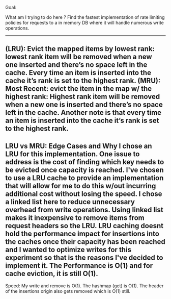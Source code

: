 Goal:

What am I trying to do here ? Find the fastest implementation of rate limiting policies for requests to a in memory
DB where it will handle numerous write operations.

-----------------------------------------------------------------------------------------------------------------------
(LRU): Evict the mapped items by lowest rank: lowest rank item will be removed when a new one inserted and there’s
no space left in the cache. Every time an item is inserted into the cache it’s rank is set to the highest
rank.
(MRU): Most Recent: evict the item in the map w/ the highest rank: Highest rank item will be removed when a new
one is inserted and there’s no space left in the cache. Another note is that every time an item is inserted
into the cache it’s rank is set to the highest rank.
 ----------------------------------------------------------------------------------------------------------------------
LRU vs MRU: Edge Cases and Why I chose an LRU for this implementation.
One issue to address is the cost of finding which key needs to be evicted once capacity is
reached.
I've chosen to use a LRU cache to provide an implementation that will allow for me to do this
w/out incurring additional cost without losing the speed.
I chose a linked list here to reduce unnecessary overhead from write operations. Using linked list makes it
inexpensive to remove items from request headers so the LRU.
LRU caching doesnt hold the performance impact for insertions into the caches once their capacity has been reached
and I wanted to optimize writes for this experiment so that is the reasons I've decided to implement it.
The Performance is O(1) and for cache eviction, it is still O(1).
-----------------------------------------------------------------------------------------------------------------------
Speed:
My write and remove is O(1).
The hashmap (get) is O(1).
The header of the insertions origin also gets removed which is O(1) still.